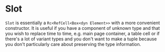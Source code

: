 # Slot

`Slot` is essentially a `Rc<RefCell<Box<dyn Element>>` with a more convenient constructor. It is useful if you have a component of unknown type and that you wish to replace time to time, e.g. main page container, a table cell or if there's a lot of variant types and you don't want to make a tuple because you don't particularly care about preserving the type information.
